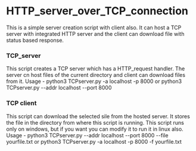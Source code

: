 # HTTP_server_over_TCP_connection
This is a simple server creation script with client also. It can host a TCP server with integrated HTTP server and the client can download file with status based response.

### TCP_server
This script creates a TCP server which has a HTTP_request handler. The server cn host files of the current directory and client can download files from it.
Usage - python3 TCPserver.py -a localhost -p 8000 or python3 TCPserver.py --addr localhost --port 8000
### TCP client
This script can download the selected sile from the hosted server. It stores the file in the directory from where this script is running. This script runs only on windows, but if you want you can modify it to run it in linux also.
Usage - python3 TCPserver.py --addr localhost --port 8000 --file yourfile.txt or python3 TCPserver.py -a localhost -p 8000 -f yourfile.txt
